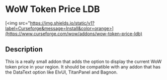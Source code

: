 # WoW Token Price LDB

[<img src="https://img.shields.io/static/v1?label=Curseforge&message=Install&color=orange>](https://www.curseforge.com/wow/addons/wow-token-price-ldb)

## Description

This is a really small addon that adds the option to display the current WoW token price in your region. It should be compatible with any addon that has the DataText option like ElvUI, TitanPanel and Bagnon.
